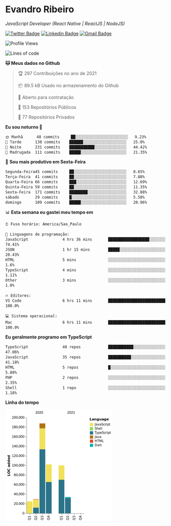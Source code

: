 # Evandro **Ribeiro**

*JavaScript Developer (React Native | ReactJS | NodeJS)*

[![Twitter Badge](https://img.shields.io/badge/-@ribeiroevandro-201B2D?style=flat-square&labelColor=201B2D&logo=twitter&logoColor=white&link=https://twitter.com/ribeiroevandro)](https://twitter.com/ribeiroevandro) 
[![Linkedin Badge](https://img.shields.io/badge/-Evandro%20Ribeiro-201B2D?style=flat-square&logo=Linkedin&logoColor=white&link=https://www.linkedin.com/in/ribeiroevandro)](https://www.linkedin.com/in/ribeiroevandro) 
[![Gmail Badge](https://img.shields.io/badge/-oi@ribeiroevandro.com.br-201B2D?style=flat-square&logo=Gmail&logoColor=white&link=mailto:oi@ribeiroevandro.com.br)](mailto:oi@ribeiroevandro.com.br)


<!--START_SECTION:waka-->
![Profile Views](http://img.shields.io/badge/Visualizac%C3%B5es%20do%20perfil-7-blue)

![Lines of code](https://img.shields.io/badge/Desde%20o%20Hello%20World%20eu%20escrevi-478216%20linhas%20de%20c%C3%B3digo-blue)

**🐱 Meus dados no Github** 

> 🏆 297 Contribuições no ano de 2021
 > 
> 📦 89.5 kB Usado no armazenamento do Github 
 > 
> 💼 Aberto para contratação
 > 
> 📜 153 Repositórios Públicos 
 > 
> 🔑 77 Repositórios Privados  
 > 
**Eu sou noturno 🦉** 

```text
🌞 Manhã      48 commits     ██░░░░░░░░░░░░░░░░░░░░░░░   9.23% 
🌆 Tarde      130 commits    ██████░░░░░░░░░░░░░░░░░░░   25.0% 
🌃 Noite      231 commits    ███████████░░░░░░░░░░░░░░   44.42% 
🌙 Madrugada  111 commits    █████░░░░░░░░░░░░░░░░░░░░   21.35%

```
📅 **Sou mais produtivo em Sexta-Feira** 

```text
Segunda-Feira45 commits     ██░░░░░░░░░░░░░░░░░░░░░░░   8.65% 
Terça-Feira  41 commits     ██░░░░░░░░░░░░░░░░░░░░░░░   7.88% 
Quarta-Feira 66 commits     ███░░░░░░░░░░░░░░░░░░░░░░   12.69% 
Quinta-Feira 59 commits     ██░░░░░░░░░░░░░░░░░░░░░░░   11.35% 
Sexta-Feira  171 commits    ████████░░░░░░░░░░░░░░░░░   32.88% 
sábado       29 commits     █░░░░░░░░░░░░░░░░░░░░░░░░   5.58% 
domingo      109 commits    █████░░░░░░░░░░░░░░░░░░░░   20.96%

```


📊 **Esta semana eu gastei meu tempo em** 

```text
⌚︎ Fuso horário: America/Sao_Paulo

💬 Linguagens de programação: 
JavaScript               4 hrs 36 mins       ██████████████████░░░░░░░   74.41% 
JSON                     1 hr 15 mins        █████░░░░░░░░░░░░░░░░░░░░   20.43% 
HTML                     5 mins              ░░░░░░░░░░░░░░░░░░░░░░░░░   1.6% 
TypeScript               4 mins              ░░░░░░░░░░░░░░░░░░░░░░░░░   1.11% 
Other                    3 mins              ░░░░░░░░░░░░░░░░░░░░░░░░░   1.0%

🔥 Editores: 
VS Code                  6 hrs 11 mins       █████████████████████████   100.0%

💻 Sistema operacional: 
Mac                      6 hrs 11 mins       █████████████████████████   100.0%

```

**Eu geralmente programo em TypeScript** 

```text
TypeScript               40 repos            ███████████░░░░░░░░░░░░░░   47.06% 
JavaScript               35 repos            ██████████░░░░░░░░░░░░░░░   41.18% 
HTML                     5 repos             █░░░░░░░░░░░░░░░░░░░░░░░░   5.88% 
PHP                      2 repos             ░░░░░░░░░░░░░░░░░░░░░░░░░   2.35% 
Shell                    1 repo              ░░░░░░░░░░░░░░░░░░░░░░░░░   1.18%

```


**Linha do tempo**

![Chart not found](https://raw.githubusercontent.com/ribeiroevandro/ribeiroevandro/master/charts/bar_graph.png) 


<!--END_SECTION:waka-->
